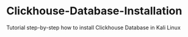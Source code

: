 # Clickhouse-Database-Installation
Tutorial step-by-step how to install Clickhouse Database in Kali Linux

